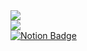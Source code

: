 <img src="https://capsule-render.vercel.app/api?type=waving&color=auto&height=300&section=header&text=SongBin's%20Place&fontSize=90" />

<div>
  <picture>
    <source
      srcset="https://github-readme-stats.vercel.app/api/top-langs/?username=fjdks"
      media="(prefers-color-scheme: dark)"
    />
    <source
      srcset="https://github-readme-stats.vercel.app/api/top-langs/?username=fjdks"
      media="(prefers-color-scheme: light), (prefers-color-scheme: no-preference)"
    />
    <img src="https://github-readme-stats.vercel.app/api?username=fjdks/self_study&show_icons=true&cache_seconds=60" />
  </picture>
</div>



<a href="https://www.notion.so/SSAFY-IT-_-452ec036971b46828504a9f94ca15d8a" target="_blank">
  <img src="https://img.shields.io/badge/notion-000000?style=for-the-badge&logo=notion&logoColor=white" alt="Notion Badge">
</a>

<!--
**fjdks/fjdks** is a ✨ _special_ ✨ repository because its `README.md` (this file) appears on your GitHub profile.

Here are some ideas to get you started:

- 🔭 I’m currently working on ...
- 🌱 I’m currently learning ...
- 👯 I’m looking to collaborate on ...
- 🤔 I’m looking for help with ...
- 💬 Ask me about ...
- 📫 How to reach me: ...
- 😄 Pronouns: ...
- ⚡ Fun fact: ...
-->

